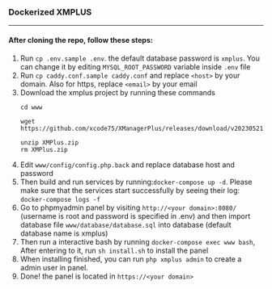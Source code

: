 ### Dockerized XMPLUS
---

#### After cloning  the repo, follow these steps:
1. Run `cp .env.sample .env`. the default database password is `xmplus`. You can change it by editing `MYSQL_ROOT_PASSWORD` variable inside `.env` file
2. Run `cp caddy.conf.sample caddy.conf` and replace `<host>` by your domain. Also for https, replace `<email>` by your email
3. Download the xmplus project by running these commands
    ```
    cd www

    wget https://github.com/xcode75/XManagerPlus/releases/download/v20230521/XMPlus.zip
    
    unzip XMPlus.zip
    rm XMPlus.zip
    ```
4. Edit `www/config/config.php.back` and replace database host and password
5. Then build and run services by running:`docker-compose up -d`. Please make sure that the services start successfully by seeing their log: `docker-compose logs -f`
6. Go to phpmyadmin panel by visiting `http://<your domain>:8080/` (username is root and password is specified in .env) and then import database file `www/database/database.sql` into database (default database name is xmplus)
7. Then run a interactive bash by running `docker-compose exec www bash`, After entering to it, run `sh install.sh` to install the panel
8. When installing finished, you can run `php xmplus admin` to create a admin user in panel.
9. Done! the panel is located in `https://<your domain>`